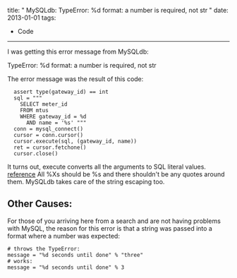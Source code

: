 title: " MySQLdb: TypeError: %d format: a number is required, not str "
date: 2013-01-01
tags:
- Code
---


I was getting this error message from MySQLdb:

TypeError: %d format: a number is required, not str

The error message was the result of this code:

```
  assert type(gateway_id) == int
  sql = """
    SELECT meter_id 
    FROM mtus 
    WHERE gateway_id = %d 
      AND name = '%s' """
  conn = mysql_connect()
  cursor = conn.cursor()
  cursor.execute(sql, (gateway_id, name))
  ret = cursor.fetchone()
  cursor.close()
```
It turns out, execute converts all the arguments to SQL literal values. [reference](http://mysql-python.sourceforge.net/MySQLdb.html#some-examples) All %Xs should be %s and there shouldn't be any quotes around them. MySQLdb takes care of the string escaping too.

## Other Causes:

For those of you arriving here from a search and are not having problems with MySQL, the reason for this error is that a string was passed into a format where a number was expected:

```
# throws the TypeError:
message = "%d seconds until done" % "three"
# works:
message = "%d seconds until done" % 3
```


